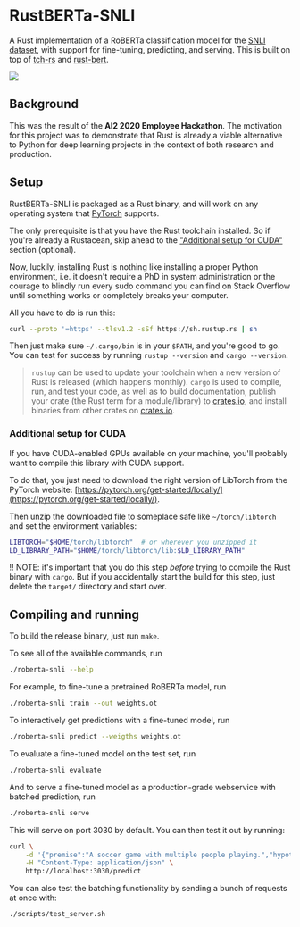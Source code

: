 # RustBERTa-SNLI

A Rust implementation of a RoBERTa classification model for the [SNLI dataset](https://nlp.stanford.edu/projects/snli/), with support for fine-tuning, predicting, and serving.
This is built on top of [tch-rs](https://github.com/LaurentMazare/tch-rs) and [rust-bert](https://github.com/guillaume-be/rust-bert).

![](./img/demo.gif)

## Background

This was the result of the **AI2 2020 Employee Hackathon**.
The motivation for this project was to demonstrate that Rust is already a viable alternative to Python
for deep learning projects in the context of both research and production.

## Setup

RustBERTa-SNLI is packaged as a Rust binary, and will work on any operating system that [PyTorch](https://pytorch.org/) supports.

The only prerequisite is that you have the Rust toolchain installed.
So if you're already a Rustacean, skip ahead to the ["Additional setup for CUDA"](#additional-setup-for-cuda) section (optional).

Now, luckily, installing Rust is nothing like installing a proper Python environment, i.e. it doesn't require a PhD in system administration or
the courage to blindly run every sudo command you can find on Stack Overflow until something works or completely breaks your computer.

All you have to do is run this:

```bash
curl --proto '=https' --tlsv1.2 -sSf https://sh.rustup.rs | sh
```

Then just make sure `~/.cargo/bin` is in your `$PATH`, and you're good to go.
You can test for success by running `rustup --version` and `cargo --version`.

> `rustup` can be used to update your toolchain when a new version of Rust is released (which happens monthly). `cargo` is used to compile, run, and test your code, as well as to build documentation, publish your crate (the Rust term for a module/library) to [crates.io](crates.io), and install binaries from other crates on [crates.io](crates.io).

### Additional setup for CUDA

If you have CUDA-enabled GPUs available on your machine, you'll probably want to compile
this library with CUDA support.

To do that, you just need to download the right version of LibTorch from the PyTorch website: [https://pytorch.org/get-started/locally/](https://pytorch.org/get-started/locally/).

Then unzip the downloaded file to someplace safe like `~/torch/libtorch` and set the environment variables:

```bash
LIBTORCH="$HOME/torch/libtorch"  # or wherever you unzipped it
LD_LIBRARY_PATH="$HOME/torch/libtorch/lib:$LD_LIBRARY_PATH"
```

‼️ NOTE: it's important that you do this step *before* trying to compile the Rust binary with `cargo`. But if you accidentally start the build
for this step, just delete the `target/` directory and start over.

## Compiling and running

To build the release binary, just run `make`.

To see all of the available commands, run

```bash
./roberta-snli --help
```

For example, to fine-tune a pretrained RoBERTa model, run

```bash
./roberta-snli train --out weights.ot
```

To interactively get predictions with a fine-tuned model, run

```bash
./roberta-snli predict --weigths weights.ot
```

To evaluate a fine-tuned model on the test set, run

```bash
./roberta-snli evaluate
```

And to serve a fine-tuned model as a production-grade webservice with batched prediction, run

```bash
./roberta-snli serve
```

This will serve on port 3030 by default. You can then test it out by running:

```bash
curl \
    -d '{"premise":"A soccer game with multiple people playing.","hypothesis":"Some people are playing a sport."}' \
    -H "Content-Type: application/json" \
    http://localhost:3030/predict
```

You can also test the batching functionality by sending a bunch of requests at once with:

```bash
./scripts/test_server.sh
```
